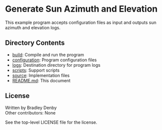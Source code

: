 # Generate Sun Azimuth and Elevation

This example program accepts configuration files as input and outputs
sun azimuth and elevation logs.

## Directory Contents

* [build](build/README.md): Compile and run the program
* [configuration](configuration/README.md): Program configuration files
* [logs](logs/README.md): Destination directory for program logs
* [scripts](scripts/README.md): Support scripts
* [source](source/generate-sun-azel.cpp): Implementation files
* [README.md](README.md): This document

## License

Written by Bradley Denby  
Other contributors: None

See the top-level LICENSE file for the license.
